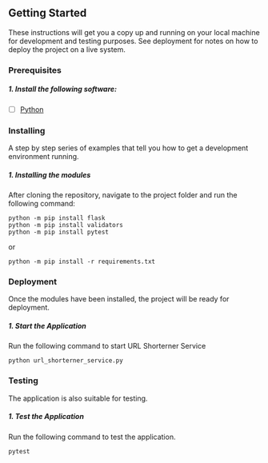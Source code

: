## Getting Started
These instructions will get you a copy up and running on your local machine for development and testing purposes. See deployment for notes on how to deploy the project on a live system.

### Prerequisites
##### 1. Install the following software:
- [ ] [Python](https://www.python.org/)


### Installing
A step by step series of examples that tell you how to get a development environment running.

##### 1. Installing the modules
After cloning the repository, navigate to the project folder and run the following command: 
```console   
python -m pip install flask
python -m pip install validators
python -m pip install pytest
```

or 

```console   
python -m pip install -r requirements.txt
```

### Deployment
Once the modules have been installed, the project will be ready for deployment. 

##### 1. Start the Application
Run the following command to start URL Shorterner Service
```console   
python url_shorterner_service.py
```

### Testing
The application is also suitable for testing.

##### 1. Test the Application
Run the following command to test the application.
```console   
pytest
```